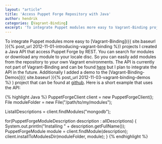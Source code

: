 ```yaml
---
layout: "article"
title: 'Access Puppet Forge Repository with Java'
author: hendrik
categories: [Vagrant-Binding]
excerpt: 'To integrate Puppet modules more easy to Vagrant-Binding projects I created a Java API that access Puppet Forge by REST.'
---
```

To integrate Puppet modules more easy to [Vagrant-Binding]({{ site.baseurl }}{% post_url 2012-11-01-introducing-vagrant-binding %}) projects I created a Java API that access Puppet Forge by REST. You can search for modules or download any module to your locale disc. So you can easily add modules from the repository to your own Vagrant environments. The API is currently not part of Vagrant-Binding and can be found [here](https://github.com/guigarage/puppet-forge-ws) but I plan to integrate the API in the future. Additionally I added a demo to the [Vagrant-Binding-Demos]({{ site.baseurl }}{% post_url 2012-11-03-vagrant-binding-demos %}
) project that can be found at [github](https://github.com/guigarage/vagrant-binding-demos/blob/master/src/main/java/com/guigarage/vagrant/tutorials/PuppetTutorial2.java). Here is a short example that uses the API:

{% highlight Java %}
PuppetForgeClient client = new PuppetForgeClient();
File moduleFolder = new File("/path/to/my/modules");

ListallDescriptions = client.findModules("mongodb");

for(PuppetForgeModuleDescription description : allDescriptions) {
   System.out.println("Installing " + description.getFullName());
   PuppetForgeModule module = client.findModule(description);
   client.installToModulesDir(moduleFolder, module);
}
{% endhighlight %}
